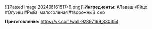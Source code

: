 ![[Pasted image 20240616151749.png]]
**Ингредиенты:**
#Лаваш 
#Яйцо 
#Огурец 
#Рыба_малосоленая
#творожный_сыр

**Приготовление:**
https://vk.com/wall-92897199_830354